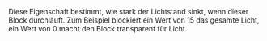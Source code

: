 Diese Eigenschaft bestimmt, wie stark der Lichtstand sinkt, wenn dieser Block durchläuft. Zum Beispiel blockiert ein Wert von 15 das gesamte Licht, ein Wert von 0 macht den Block transparent für Licht.
